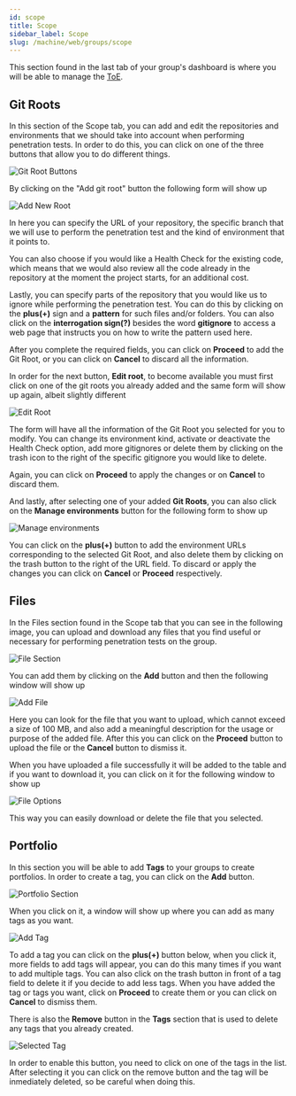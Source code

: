 ```yaml
---
id: scope
title: Scope
sidebar_label: Scope
slug: /machine/web/groups/scope
---
```


This section found in the last tab of your group's dashboard is where you will be able
to manage the [ToE](/about/glossary#toe "Target of Evaluation").

## Git Roots

In this section of the Scope tab, you can add and edit the repositories and environments
that we should take into account when performing penetration tests. In order to do this,
you can click on one of the three buttons that allow you to do different things.

![Git Root Buttons](/img/web/groups/scope/git_root_buttons.png)

By clicking on the "Add git root" button the following form will show up

![Add New Root](/img/web/groups/scope/add_new_root.png)

In here you can specify the URL of your repository, the specific branch that we
will use to perform the penetration test and the kind of environment that it points to.

You can also choose if you would like a Health Check for the existing code, which means
that we would also review all the code already in the repository at the moment the
project starts, for an additional cost.

Lastly, you can specify parts of the repository that you would like us to ignore
while performing the penetration test. You can do this by clicking on the **plus(+)**
sign and a **pattern** for such files and/or folders. You can also click on the
**interrogation sign(?)** besides the word **gitignore** to access a web page that instructs
you on how to write the pattern used here.

After you complete the required fields, you can click on **Proceed** to add the Git Root,
or you can click on **Cancel** to discard all the information.

In order for the next button, **Edit root**, to become available you must first click on
one of the git roots you already added and the same form will show up again, albeit
slightly different

![Edit Root](/img/web/groups/scope/edit_root.png)

The form will have all the information of the Git Root you selected for you to modify.
You can change its environment kind, activate or deactivate the Health Check option,
add more gitignores or delete them by clicking on the trash icon to the right of the
specific gitignore you would like to delete.

Again, you can click on **Proceed** to apply the changes or on **Cancel** to discard them.

And lastly, after selecting one of your added **Git Roots**, you can also click on the
**Manage environments** button for the following form to show up

![Manage environments](/img/web/groups/scope/manage_envs.png)

You can click on the **plus(+)** button to add the environment URLs corresponding to the
selected Git Root, and also delete them by clicking on the trash button to the right
of the URL field. To discard or apply the changes you can click on **Cancel** or **Proceed**
respectively.

## Files

In the Files section found in the Scope tab that you can see in the following image,
you can upload and download any files that you find useful or necessary for performing
penetration tests on the group.

![File Section](/img/web/groups/scope/file_section.png)

You can add them by clicking on the **Add** button and then the following window
will show up

![Add File](/img/web/groups/scope/add_file_modal.png)

Here you can look for the file that you want to upload, which cannot exceed a size
of 100 MB, and also add a meaningful description for the usage or purpose of the
added file. After this you can click on the **Proceed** button to upload the file
or the **Cancel** button to dismiss it.

When you have uploaded a file successfully it will be added to the table and if you
want to download it, you can click on it for the following window to show up

![File Options](/img/web/groups/scope/file_options_modal.png)

This way you can easily download or delete the file that you selected.

## Portfolio

In this section you will be able to add **Tags** to your groups to create portfolios.
In order to create a tag, you can click on the **Add** button.

![Portfolio Section](/img/web/groups/scope/portfolio_section.png)

When you click on it, a window will show up where you can add as many tags as you
want.

![Add Tag](/img/web/groups/scope/add_tags_modal.png)

To add a tag you can click on the **plus(+)** button below, when you click it,
more fields to add tags will appear, you can do this many times if you want to
add multiple tags. You can also click on the trash button in front of a tag
field to delete it if you decide to add less tags. When you have added the tag
or tags you want, click on **Proceed** to create them or you can click on
**Cancel** to dismiss them.

There is also the **Remove** button in the **Tags** section that is used to delete
any tags that you already created.

![Selected Tag](/img/web/groups/scope/selected_tag.png)

In order to enable this button, you need to click on one of the tags in the list.
After selecting it you can click on the remove button and the tag will be
inmediately deleted, so be careful when doing this.
